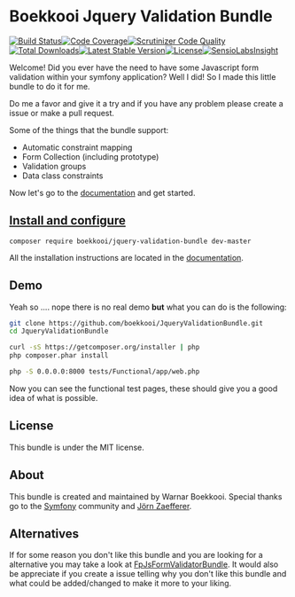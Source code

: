 Boekkooi Jquery Validation Bundle
=============
[![Build Status](https://travis-ci.org/boekkooi/JqueryValidationBundle.svg?branch=master)](https://travis-ci.org/boekkooi/JqueryValidationBundle)[![Code Coverage](https://scrutinizer-ci.com/g/boekkooi/JqueryValidationBundle/badges/coverage.png?b=master)](https://scrutinizer-ci.com/g/boekkooi/JqueryValidationBundle/?branch=master)[![Scrutinizer Code Quality](https://scrutinizer-ci.com/g/boekkooi/JqueryValidationBundle/badges/quality-score.png?b=master)](https://scrutinizer-ci.com/g/boekkooi/JqueryValidationBundle/?branch=master)[![Total Downloads](https://poser.pugx.org/boekkooi/jquery-validation-bundle/downloads.svg)](https://packagist.org/packages/boekkooi/jquery-validation-bundle)[![Latest Stable Version](https://poser.pugx.org/boekkooi/jquery-validation-bundle/v/stable.svg)](https://packagist.org/packages/boekkooi/jquery-validation-bundle)[![License](https://poser.pugx.org/boekkooi/jquery-validation-bundle/license.svg)](https://packagist.org/packages/boekkooi/jquery-validation-bundle)[![SensioLabsInsight](https://insight.sensiolabs.com/projects/e8faed88-613f-4530-8c54-6dfb823f588e/mini.png)](https://insight.sensiolabs.com/projects/e8faed88-613f-4530-8c54-6dfb823f588e)

Welcome! Did you ever have the need to have some Javascript form validation within your symfony application?
Well I did! So I made this little bundle to do it for me.

Do me a favor and give it a try and if you have any problem please create a issue or make a pull request.

Some of the things that the bundle support:
- Automatic constraint mapping
- Form Collection (including prototype)
- Validation groups
- Data class constraints

Now let's go to the [documentation](doc/index.md) and get started.

[Install and configure](doc/install.md)
-------------
`composer require boekkooi/jquery-validation-bundle dev-master`

All the installation instructions are located in the [documentation](doc/install.md).


Demo
-------------
Yeah so .... nope there is no real demo **but** what you can do is the following:
```BASH
git clone https://github.com/boekkooi/JqueryValidationBundle.git
cd JqueryValidationBundle

curl -sS https://getcomposer.org/installer | php
php composer.phar install

php -S 0.0.0.0:8000 tests/Functional/app/web.php
```
Now you can see the functional test pages, these should give you a good idea of what is possible.


License
-------------
This bundle is under the MIT license.


About
-----
This bundle is created and maintained by Warnar Boekkooi.
Special thanks go to the [Symfony](http://symfony.com/) community and [Jörn Zaefferer](http://jqueryvalidation.org/).

Alternatives
-----
If for some reason you don't like this bundle and you are looking for a alternative you may take a look at [FpJsFormValidatorBundle](https://packagist.org/packages/fp/jsformvalidator-bundle). 
It would also be appreciate if you create a issue telling why you don't like this bundle and what could be added/changed to make it more to your liking. 

